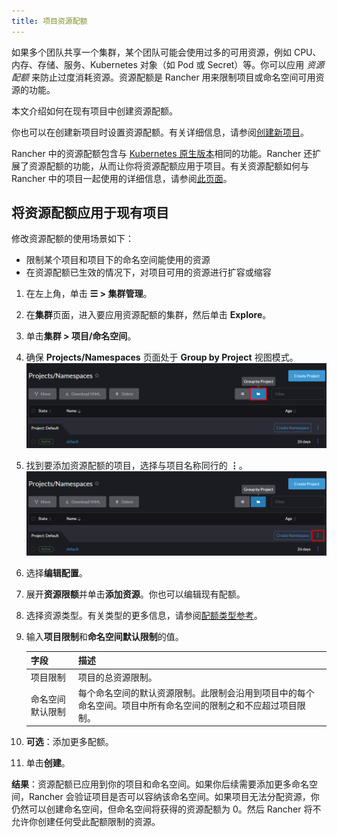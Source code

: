 ```yaml
---
title: 项目资源配额
---
```


<head>
  <link rel="canonical" href="https://ranchermanager.docs.rancher.com/zh/how-to-guides/advanced-user-guides/manage-projects/manage-project-resource-quotas"/>
</head>

如果多个团队共享一个集群，某个团队可能会使用过多的可用资源，例如 CPU、内存、存储、服务、Kubernetes 对象（如 Pod 或 Secret）等。你可以应用 _资源配额_ 来防止过度消耗资源。资源配额是 Rancher 用来限制项目或命名空间可用资源的功能。

本文介绍如何在现有项目中创建资源配额。

你也可以在创建新项目时设置资源配额。有关详细信息，请参阅[创建新项目](../../manage-clusters/projects-and-namespaces.md#创建项目)。

Rancher 中的资源配额包含与 [Kubernetes 原生版本](https://kubernetes.io/docs/concepts/policy/resource-quotas/)相同的功能。Rancher 还扩展了资源配额的功能，从而让你将资源配额应用于项目。有关资源配额如何与 Rancher 中的项目一起使用的详细信息，请参阅[此页面](resource-quotas-in-projects.md)。

## 将资源配额应用于现有项目

修改资源配额的使用场景如下：

- 限制某个项目和项目下的命名空间能使用的资源
- 在资源配额已生效的情况下，对项目可用的资源进行扩容或缩容

1. 在左上角，单击 **☰ > 集群管理**。
1. 在**集群**页面，进入要应用资源配额的集群，然后单击 **Explore**。
1. 单击**集群 > 项目/命名空间**。
1. 确保 **Projects/Namespaces** 页面处于 **Group by Project** 视图模式。
   ![Screenshot highlighting the "Group by Project" icon, above the list of projects. It resembles a folder.](/img/edit-project-config-for-resource-quotas-group-by-project.png)

1. 找到要添加资源配额的项目，选择与项目名称同行的 **⋮**。
   ![Screenshot highlighting triple dots icon at the end of the same row as the project name.](/img/edit-project-config-for-resource-quotas-dots.png)

1. 选择**编辑配置**。

1. 展开**资源限额**并单击**添加资源**。你也可以编辑现有配额。

1. 选择资源类型。有关类型的更多信息，请参阅[配额类型参考](resource-quota-types.md)。

1. 输入**项目限制**和**命名空间默认限制**的值。

   | 字段 | 描述 |
   | ----------------------- | -------------------------------------------------------------------------------------------------------- |
   | 项目限制 | 项目的总资源限制。 |
   | 命名空间默认限制 | 每个命名空间的默认资源限制。此限制会沿用到项目中的每个命名空间。项目中所有命名空间的限制之和不应超过项目限制。 |

1. **可选**：添加更多配额。

1. 单击**创建**。

**结果**：资源配额已应用到你的项目和命名空间。如果你后续需要添加更多命名空间，Rancher 会验证项目是否可以容纳该命名空间。如果项目无法分配资源，你仍然可以创建命名空间，但命名空间将获得的资源配额为 0。然后 Rancher 将不允许你创建任何受此配额限制的资源。

